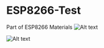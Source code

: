 # ESP8266-Test
Part of ESP8266 Materials
![Alt text](https://c0.wallpaperflare.com/preview/294/538/414/esp-esp8266-microcontroller-chip.jpg)

![Alt text](/path/to/img.jpg "Optional title")

